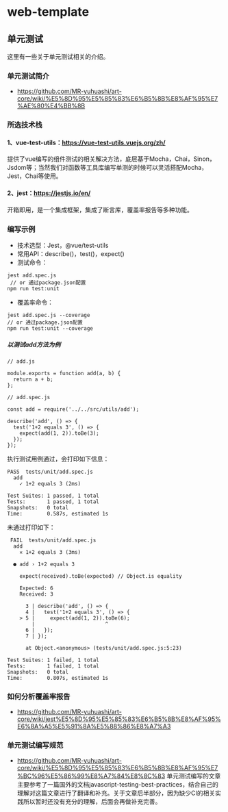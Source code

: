 # web-template

## 单元测试
这里有一些关于单元测试相关的介绍。

### 单元测试简介
* https://github.com/MR-yuhuashi/art-core/wiki/%E5%8D%95%E5%85%83%E6%B5%8B%E8%AF%95%E7%AE%80%E4%BB%8B

### 所选技术栈
#### 1、vue-test-utils：https://vue-test-utils.vuejs.org/zh/
提供了vue编写的组件测试的相关解决方法，底层基于Mocha，Chai，Sinon，Jsdom等；当然我们对函数等工具库编写单测的时候可以灵活搭配Mocha，Jest，Chai等使用。
#### 2、jest：https://jestjs.io/en/
开箱即用，是一个集成框架，集成了断言库，覆盖率报告等多种功能。

### 编写示例
* 技术选型：Jest，@vue/test-utils
* 常用API：describe()，test()，expect()
* 测试命令：
```
jest add.spec.js 
 // or 通过package.json配置
npm run test:unit
```
* 覆盖率命令：
```
jest add.spec.js --coverage
// or 通过package.json配置
npm run test:unit --coverage
```
##### 以测试add方法为例
```
// add.js

module.exports = function add(a, b) {
  return a + b;
};

```
```
// add.spec.js

const add = require('../../src/utils/add');

describe('add', () => {
  test('1+2 equals 3', () => {
    expect(add(1, 2)).toBe(3);
  });
});

```
执行测试用例通过，会打印如下信息：
```
PASS  tests/unit/add.spec.js
  add
    ✓ 1+2 equals 3 (2ms)

Test Suites: 1 passed, 1 total
Tests:       1 passed, 1 total
Snapshots:   0 total
Time:        0.587s, estimated 1s
```
未通过打印如下：
```
 FAIL  tests/unit/add.spec.js
  add
    ✕ 1+2 equals 3 (3ms)

  ● add › 1+2 equals 3

    expect(received).toBe(expected) // Object.is equality

    Expected: 6
    Received: 3

      3 | describe('add', () => {
      4 |   test('1+2 equals 3', () => {
    > 5 |     expect(add(1, 2)).toBe(6);
        |                       ^
      6 |   });
      7 | });

      at Object.<anonymous> (tests/unit/add.spec.js:5:23)

Test Suites: 1 failed, 1 total
Tests:       1 failed, 1 total
Snapshots:   0 total
Time:        0.807s, estimated 1s
```

### 如何分析覆盖率报告
* https://github.com/MR-yuhuashi/art-core/wiki/jest%E5%8D%95%E5%85%83%E6%B5%8B%E8%AF%95%E6%8A%A5%E5%91%8A%E5%88%86%E8%A7%A3

### 单元测试编写规范
* https://github.com/MR-yuhuashi/art-core/wiki/%E5%8D%95%E5%85%83%E6%B5%8B%E8%AF%95%E7%BC%96%E5%86%99%E8%A7%84%E8%8C%83
单元测试编写的文章主要参考了一篇国外的文档javascript-testing-best-practices，结合自己的理解对这篇文章进行了翻译和补充。关于文章后半部分，因为缺少CI的相关实践所以暂时还没有充分的理解，后面会再做补充完善。
